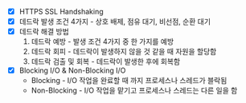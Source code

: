 - [x] HTTPS SSL Handshaking
- [x] 데드락 발생 조건 4가지 - 상호 배제, 점유 대기, 비선점, 순환 대기
- [x] 데드락 해결 방법
  1. 데드락 예방 - 발생 조건 4가지 중 한 가지를 예방
  2. 데드락 회피 - 데드락이 발생하지 않을 것 같을 때 자원을 할당함
  3. 데드락 검출 및 회복 - 데드락이 발생한 후에 회복함
- [x] Blocking I/O & Non-Blocking I/O
  - Blocking - I/O 작업을 완료할 때 까지 프로세스나 스레드가 블락됨
  - Non-Blocking - I/O 작업을 맡기고 프로세스나 스레드는 다른 일을 함 
